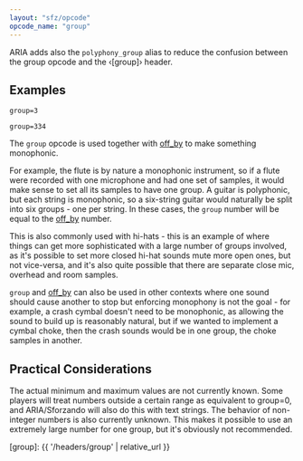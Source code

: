 ```yaml
---
layout: "sfz/opcode"
opcode_name: "group"
---
```


ARIA adds also the `polyphony_group` alias to reduce the confusion between
the group opcode and the ‹[group]› header.

## Examples

```
group=3

group=334
```

The `group` opcode is used together with [off_by] to make something monophonic.

For example, the flute is by nature a monophonic instrument, so if a flute were
recorded with one microphone and had one set of samples, it would make sense to
set all its samples to have one group. A guitar is polyphonic, but each string
is monophonic, so a six-string guitar would naturally be split into six groups -
one per string. In these cases, the `group` number will be equal to the [off_by]
number.

This is also commonly used with hi-hats - this is an example of where things can
get more sophisticated with a large number of groups involved, as it's possible
to set more closed hi-hat sounds mute more open ones, but not vice-versa, and it's
also quite possible that there are separate close mic, overhead and room samples.

`group` and [off_by] can also be used in other contexts where one sound
should cause another to stop but enforcing monophony is not the goal - for example,
a crash cymbal doesn't need to be monophonic, as allowing the sound to build up
is reasonably natural, but if we wanted to implement a cymbal choke, then the
crash sounds would be in one group, the choke samples in another.

## Practical Considerations

The actual minimum and maximum values are not currently known. Some players
will treat numbers outside a certain range as equivalent to group=0, and
ARIA/Sforzando will also do this with text strings. The behavior of
non-integer numbers is also currently unknown. This makes it possible to use
an extremely large number for one group, but it's obviously not recommended.


[off_by]: off_by
[group]: {{ '/headers/group' | relative_url }}
